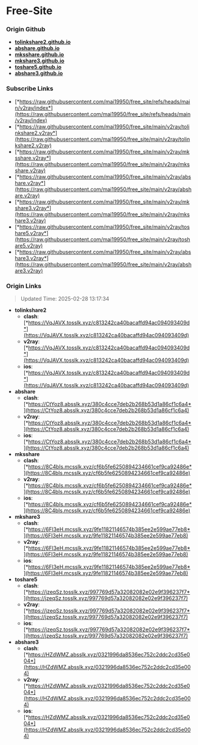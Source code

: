 # Free-Site

### Origin Github

- [**tolinkshare2.github.io**](https://github.com/tolinkshare2/tolinkshare2.github.io)
- [**abshare.github.io**](https://github.com/abshare/abshare.github.io)
- [**mksshare.github.io**](https://github.com/mksshare/mksshare.github.io)
- [**mkshare3.github.io**](https://github.com/mkshare3/mkshare3.github.io)
- [**toshare5.github.io**](https://github.com/toshare5/toshare5.github.io)
- [**abshare3.github.io**](https://github.com/abshare3/abshare3.github.io)

### Subscribe Links

- [*https://raw.githubusercontent.com/mai19950/free_site/refs/heads/main/v2ray/index*](https://raw.githubusercontent.com/mai19950/free_site/refs/heads/main/v2ray/index)
- [*https://raw.githubusercontent.com/mai19950/free_site/main/v2ray/tolinkshare2.v2ray*](https://raw.githubusercontent.com/mai19950/free_site/main/v2ray/tolinkshare2.v2ray)
- [*https://raw.githubusercontent.com/mai19950/free_site/main/v2ray/mksshare.v2ray*](https://raw.githubusercontent.com/mai19950/free_site/main/v2ray/mksshare.v2ray)
- [*https://raw.githubusercontent.com/mai19950/free_site/main/v2ray/abshare.v2ray*](https://raw.githubusercontent.com/mai19950/free_site/main/v2ray/abshare.v2ray)
- [*https://raw.githubusercontent.com/mai19950/free_site/main/v2ray/mkshare3.v2ray*](https://raw.githubusercontent.com/mai19950/free_site/main/v2ray/mkshare3.v2ray)
- [*https://raw.githubusercontent.com/mai19950/free_site/main/v2ray/toshare5.v2ray*](https://raw.githubusercontent.com/mai19950/free_site/main/v2ray/toshare5.v2ray)
- [*https://raw.githubusercontent.com/mai19950/free_site/main/v2ray/abshare3.v2ray*](https://raw.githubusercontent.com/mai19950/free_site/main/v2ray/abshare3.v2ray)

### Origin Links

> Updated Time: 2025-02-28 13:17:34

- **tolinkshare2**
  - **clash**: [*https://VqJAVX.tosslk.xyz/c813242ca40bacaffd94ac094093409d*](https://VqJAVX.tosslk.xyz/c813242ca40bacaffd94ac094093409d)
  - **v2ray**: [*https://VqJAVX.tosslk.xyz/c813242ca40bacaffd94ac094093409d*](https://VqJAVX.tosslk.xyz/c813242ca40bacaffd94ac094093409d)
  - **ios**: [*https://VqJAVX.tosslk.xyz/c813242ca40bacaffd94ac094093409d*](https://VqJAVX.tosslk.xyz/c813242ca40bacaffd94ac094093409d)
- **abshare**
  - **clash**: [*https://CtYoz8.absslk.xyz/380c4cce7deb2b268b53d1a86cf1c6a4*](https://CtYoz8.absslk.xyz/380c4cce7deb2b268b53d1a86cf1c6a4)
  - **v2ray**: [*https://CtYoz8.absslk.xyz/380c4cce7deb2b268b53d1a86cf1c6a4*](https://CtYoz8.absslk.xyz/380c4cce7deb2b268b53d1a86cf1c6a4)
  - **ios**: [*https://CtYoz8.absslk.xyz/380c4cce7deb2b268b53d1a86cf1c6a4*](https://CtYoz8.absslk.xyz/380c4cce7deb2b268b53d1a86cf1c6a4)
- **mksshare**
  - **clash**: [*https://8C4bIs.mcsslk.xyz/cf6b5fe6250894234661cef9ca92486e*](https://8C4bIs.mcsslk.xyz/cf6b5fe6250894234661cef9ca92486e)
  - **v2ray**: [*https://8C4bIs.mcsslk.xyz/cf6b5fe6250894234661cef9ca92486e*](https://8C4bIs.mcsslk.xyz/cf6b5fe6250894234661cef9ca92486e)
  - **ios**: [*https://8C4bIs.mcsslk.xyz/cf6b5fe6250894234661cef9ca92486e*](https://8C4bIs.mcsslk.xyz/cf6b5fe6250894234661cef9ca92486e)
- **mkshare3**
  - **clash**: [*https://6FI3eH.mcsslk.xyz/9fe11821146574b385ee2e599ae77eb8*](https://6FI3eH.mcsslk.xyz/9fe11821146574b385ee2e599ae77eb8)
  - **v2ray**: [*https://6FI3eH.mcsslk.xyz/9fe11821146574b385ee2e599ae77eb8*](https://6FI3eH.mcsslk.xyz/9fe11821146574b385ee2e599ae77eb8)
  - **ios**: [*https://6FI3eH.mcsslk.xyz/9fe11821146574b385ee2e599ae77eb8*](https://6FI3eH.mcsslk.xyz/9fe11821146574b385ee2e599ae77eb8)
- **toshare5**
  - **clash**: [*https://jzeqSz.tosslk.xyz/997769d57a32082082e02e9f396237f7*](https://jzeqSz.tosslk.xyz/997769d57a32082082e02e9f396237f7)
  - **v2ray**: [*https://jzeqSz.tosslk.xyz/997769d57a32082082e02e9f396237f7*](https://jzeqSz.tosslk.xyz/997769d57a32082082e02e9f396237f7)
  - **ios**: [*https://jzeqSz.tosslk.xyz/997769d57a32082082e02e9f396237f7*](https://jzeqSz.tosslk.xyz/997769d57a32082082e02e9f396237f7)
- **abshare3**
  - **clash**: [*https://HZdWMZ.absslk.xyz/0321996da8536ec752c2ddc2cd35e004*](https://HZdWMZ.absslk.xyz/0321996da8536ec752c2ddc2cd35e004)
  - **v2ray**: [*https://HZdWMZ.absslk.xyz/0321996da8536ec752c2ddc2cd35e004*](https://HZdWMZ.absslk.xyz/0321996da8536ec752c2ddc2cd35e004)
  - **ios**: [*https://HZdWMZ.absslk.xyz/0321996da8536ec752c2ddc2cd35e004*](https://HZdWMZ.absslk.xyz/0321996da8536ec752c2ddc2cd35e004)
